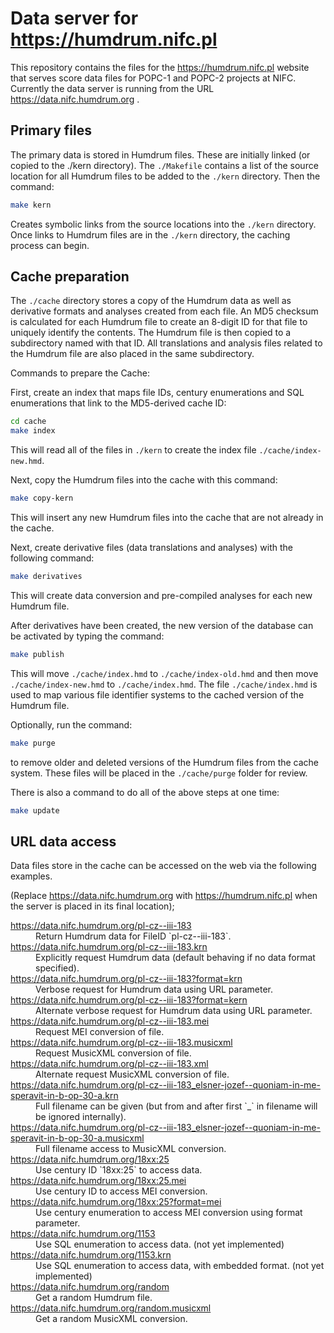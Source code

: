 Data server for https://humdrum.nifc.pl
===========================================

This repository contains the files for the https://humdrum.nifc.pl website
that serves score data files for POPC-1 and POPC-2 projects at NIFC.  Currently
the data server is running from the URL https://data.nifc.humdrum.org .

## Primary files ##

The primary data is stored in Humdrum files.  These are initially linked (or
copied to the ./kern directory).   The `./Makefile` contains a list of the source
location for all Humdrum files to be added to the `./kern` directory.  Then 
the command:

```bash
make kern
```

Creates symbolic links from the source locations into the `./kern`
directory.  Once links to Humdrum files are in the `./kern` directory,
the caching process can begin.


## Cache preparation ##

The `./cache` directory stores a copy of the Humdrum data as well as 
derivative formats and analyses created from each file.  An MD5 checksum
is calculated for each Humdrum file to create an 8-digit ID for that file
to uniquely identify the contents.  The Humdrum file is then copied to a
subdirectory named with that ID.  All translations and analysis files
related to the Humdrum file are also placed in the same subdirectory.

Commands to prepare the Cache:

First, create an index that maps file IDs, century enumerations and SQL enumerations
that link to the MD5-derived cache ID:

```bash
cd cache
make index
```

This will read all of the files in `./kern` to create the index 
file `./cache/index-new.hmd`.

Next, copy the Humdrum files into the cache with this command:

```bash
make copy-kern
```

This will insert any new Humdrum files into the cache that are not already
in the cache.


Next, create derivative files (data translations and analyses) with the following
command:

```bash
make derivatives
```

This will create data conversion and pre-compiled analyses for each new
Humdrum file.


After derivatives have been created, the new version of the database can be
activated by typing the command:

```bash
make publish
```

This will move `./cache/index.hmd` to `./cache/index-old.hmd` and then move
`./cache/index-new.hmd` to `./cache/index.hmd`.   The file `./cache/index.hmd`
is used to map various file identifier systems to the cached version of the 
Humdrum file.

Optionally, run the command:

```bash
make purge
```

to remove older and deleted versions of the Humdrum files from the cache
system.   These files will be placed in the `./cache/purge` folder for review.


There is also a command to do all of the above steps at one time:

```bash
make update
```

## URL data access ##

Data files store in the cache can be accessed on the web via the following examples.

(Replace https://data.nifc.humdrum.org with https://humdrum.nifc.pl when the
server is placed in its final location);

<dl>

<dt> <a href="https://data.nifc.humdrum.org/pl-cz--iii-183">https://data.nifc.humdrum.org/pl-cz--iii-183</a> </dt>
<dd markdown="1"> Return Humdrum data for FileID `pl-cz--iii-183`. </dd>

<dt> <a href="https://data.nifc.humdrum.org/pl-cz--iii-183.krn">https://data.nifc.humdrum.org/pl-cz--iii-183.krn</a> </dt>
<dd> Explicitly request Humdrum data (default behaving if no data format specified). </dd>

<dt> <a href="https://data.nifc.humdrum.org/pl-cz--iii-183?format=krn">https://data.nifc.humdrum.org/pl-cz--iii-183?format=krn</a> </dt>
<dd> Verbose request for Humdrum data using URL parameter. </dd>

<dt> <a href="https://data.nifc.humdrum.org/pl-cz--iii-183?format=kern">https://data.nifc.humdrum.org/pl-cz--iii-183?format=kern</a> </dt>
<dd> Alternate verbose request for Humdrum data using URL parameter. </dd>

<dt> <a href="https://data.nifc.humdrum.org/pl-cz--iii-183.mei">https://data.nifc.humdrum.org/pl-cz--iii-183.mei</a> </dt>
<dd> Request MEI conversion of file. </dd>

<dt> <a href="https://data.nifc.humdrum.org/pl-cz--iii-183.musicxml">https://data.nifc.humdrum.org/pl-cz--iii-183.musicxml</a> </dt>
<dd> Request MusicXML conversion of file. </dd>

<dt> <a href="https://data.nifc.humdrum.org/pl-cz--iii-183.xml">https://data.nifc.humdrum.org/pl-cz--iii-183.xml</a> </dt>
<dd> Alternate request MusicXML conversion of file. </dd>

<dt> <a href="https://data.nifc.humdrum.org/pl-cz--iii-183_elsner-jozef--quoniam-in-me-speravit-in-b-op-30-a.krn">https://data.nifc.humdrum.org/pl-cz--iii-183_elsner-jozef--quoniam-in-me-speravit-in-b-op-30-a.krn</a> </dt>
<dd> Full filename can be given (but from and after first `_` in filename will be ignored internally). </dd>

<dt> <a href="https://data.nifc.humdrum.org/pl-cz--iii-183_elsner-jozef--quoniam-in-me-speravit-in-b-op-30-a.musicxml">https://data.nifc.humdrum.org/pl-cz--iii-183_elsner-jozef--quoniam-in-me-speravit-in-b-op-30-a.musicxml</a> </dt>
<dd> Full filename access to MusicXML conversion. </dd>

<dt> <a href="https://data.nifc.humdrum.org/18xx:25">https://data.nifc.humdrum.org/18xx:25</a> </dt>
<dd markdown="1"> Use century ID `18xx:25` to access data. </dd>

<dt> <a href="https://data.nifc.humdrum.org/18xx:25.mei">https://data.nifc.humdrum.org/18xx:25.mei</a> </dt>
<dd> Use century ID to access MEI conversion. </dd>

<dt> <a href="https://data.nifc.humdrum.org/18xx:25?format=mei">https://data.nifc.humdrum.org/18xx:25?format=mei</a> </dt>
<dd> Use century enumeration to access MEI conversion using format parameter. </dd>

<dt> <a href="https://data.nifc.humdrum.org/1153">https://data.nifc.humdrum.org/1153</a> </dt>
<dd> Use SQL enumeration to access data. (not yet implemented) </dd>

<dt> <a href="https://data.nifc.humdrum.org/1153.krn">https://data.nifc.humdrum.org/1153.krn</a> </dt>
<dd> Use SQL enumeration to access data, with embedded format. (not yet implemented) </dd>

<dt> <a href="https://data.nifc.humdrum.org/random">https://data.nifc.humdrum.org/random</a> </dt>
<dd> Get a random Humdrum file. </dd>

<dt> <a href="https://data.nifc.humdrum.org/random.musicxml">https://data.nifc.humdrum.org/random.musicxml</a> </dt>
<dd> Get a random MusicXML conversion. </dd>

</dl>




